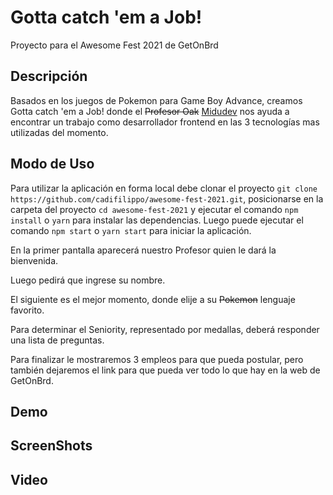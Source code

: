 # Gotta catch 'em a Job!

Proyecto para el Awesome Fest 2021 de GetOnBrd

## Descripción

Basados en los juegos de Pokemon para Game Boy Advance, creamos Gotta catch 'em a Job! donde el ~~Profesor Oak~~ [Midudev](https://midu.dev/) nos ayuda a encontrar un trabajo como desarrollador frontend en las 3 tecnologías mas utilizadas del momento.

## Modo de Uso

Para utilizar la aplicación en forma local debe clonar el proyecto `git clone https://github.com/cadifilippo/awesome-fest-2021.git`, posicionarse en la carpeta del proyecto `cd awesome-fest-2021` y ejecutar el comando `npm install` o `yarn` para instalar las dependencias. Luego puede ejecutar el comando `npm start` o `yarn start` para iniciar la aplicación.

En la primer pantalla aparecerá nuestro Profesor quien le dará la bienvenida.

Luego pedirá que ingrese su nombre.

El siguiente es el mejor momento, donde elije a su ~~Pokemon~~ lenguaje favorito.

Para determinar el Seniority, representado por medallas, deberá responder una lista de preguntas.

Para finalizar le mostraremos 3 empleos para que pueda postular, pero también dejaremos el link para que pueda ver todo lo que hay en la web de GetOnBrd.

## Demo

## ScreenShots

## Video

[]()
